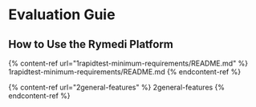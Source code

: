 # Evaluation Guie

## How to Use the Rymedi Platform

{% content-ref url="1rapidtest-minimum-requirements/README.md" %} 1rapidtest-minimum-requirements/README.md {% endcontent-ref %}

{% content-ref url="2general-features" %} 2general-features {% endcontent-ref %}
